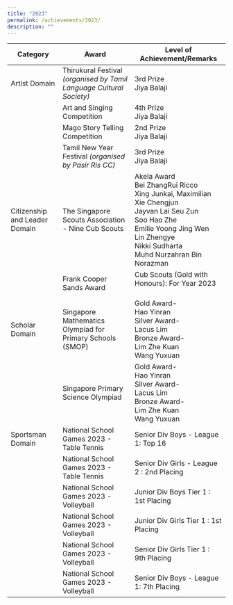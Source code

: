 ```yaml
---
title: "2023"
permalink: /achievements/2023/
description: ""
---
```

| Category | Award | Level of Achievement/Remarks |
|---|---|---|
| Artist Domain | Thirukural Festival *(organised by Tamil Language Cultural Society)* | 3rd Prize<br>Jiya Balaji<br>|
|   | Art and Singing Competition | 4th Prize<br>Jiya Balaji<br> |
| | Mago Story Telling Competition|2nd Prize<br>Jiya Balaji <br> 
| |Tamil New Year Festival *(organised by Pasir Ris CC)* | 3rd Prize <br>Jiya Balaji<br>| <br>
| Citizenship and Leader Domain | The Singapore Scouts Association - Nine Cub Scouts | Akela Award <br>Bei ZhangRui Ricco <br> Xing Junkai, Maximilian <br> Xie Chengjun <br> Jayvan Lai Seu Zun <br> Soo Hao Zhe <br> Emilie Yoong Jing Wen <br> Lin Zhengye <br> Nikki Sudharta <br> Muhd Nurzahran Bin Norazman ||<br>
|  | Frank Cooper Sands Award | Cub Scouts (Gold with Honours): For Year 2023 <br><br>
| Scholar Domain | Singapore Mathematics Olympiad for Primary Schools (SMOP) | Gold Award-<br> Hao Yinran <br> Silver Award-<br> Lacus Lim <br>Bronze Award- <br> Lim Zhe Kuan <br> Wang Yuxuan <br>
|  | Singapore Primary Science Olympiad | Gold Award-<br> Hao Yinran <br> Silver Award-<br> Lacus Lim <br>Bronze Award- <br> Lim Zhe Kuan <br> Wang Yuxuan <br>
| Sportsman Domain | National School Games 2023 - Table Tennis | Senior Div Boys - League 1: Top 16  ||<br>
|  | National School Games 2023 - Table Tennis | Senior Div Girls - League 2 : 2nd Placing  ||<br>
|  | National School Games 2023 - Volleyball | Junior Div Boys Tier 1 : 1st Placing  ||<br>
|  | National School Games 2023 - Volleyball | Junior Div Girls Tier 1 : 1st Placing  ||<br>
|  | National School Games 2023 - Volleyball | Senior Div Girls Tier 1 : 9th Placing  ||
|  | National School Games 2023 - Volleyball | Senior Div Boys - League 1: 7th Placing  |